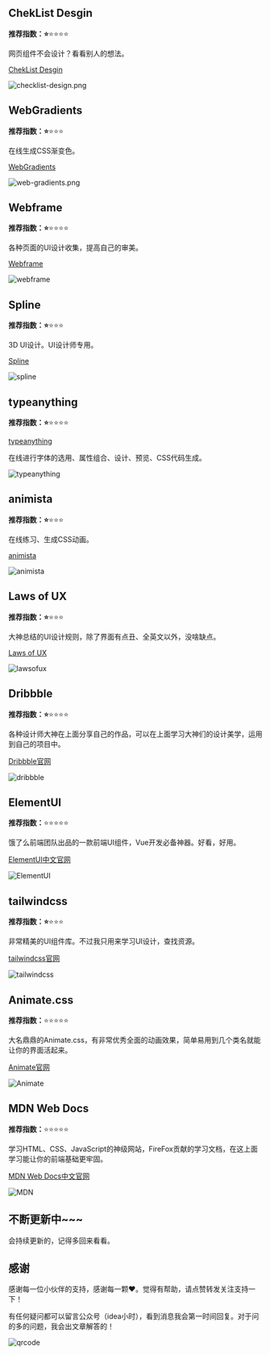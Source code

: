
## ChekList  Desgin

**推荐指数：⭐️**⭐️⭐️⭐️⭐️

网页组件不会设计？看看别人的想法。

[ChekList  Desgin](https://www.checklist.design/)

![checklist-design.png](https://cdn.jsdelivr.net/gh/CoderSJX/nullpointer-images/images/checklist-design.png)

## WebGradients

**推荐指数：⭐️**⭐️⭐️⭐️

在线生成CSS渐变色。

[WebGradients](https://webgradients.com/)

![web-gradients.png](https://cdn.jsdelivr.net/gh/CoderSJX/nullpointer-images/images/web-gradients.png)

## Webframe

**推荐指数：⭐️**⭐️⭐️⭐️⭐️

各种页面的UI设计收集，提高自己的审美。

[Webframe](https://webframe.xyz/)

![webframe](https://cdn.jsdelivr.net/gh/CoderSJX/nullpointer-images/images/web-frame-xyz.png)



## Spline

**推荐指数：⭐️**⭐️⭐️⭐️

3D UI设计。UI设计师专用。

[Spline](https://spline.design/)

![spline](https://cdn.jsdelivr.net/gh/CoderSJX/nullpointer-images/images/spline.png)



## typeanything

**推荐指数：⭐️**⭐️⭐️⭐️⭐️

[typeanything](https://app.typeanything.io/)

在线进行字体的选用、属性组合、设计、预览、CSS代码生成。

![typeanything](https://cdn.jsdelivr.net/gh/CoderSJX/nullpointer-images/images/type-anything.png)

## animista

**推荐指数：⭐️**⭐️⭐️⭐️

在线练习、生成CSS动画。

[animista](https://animista.net/)

![animista](https://cdn.jsdelivr.net/gh/CoderSJX/nullpointer-images/images/animista.png)



## Laws of UX

**推荐指数：⭐️**⭐️⭐️⭐️

大神总结的UI设计规则，除了界面有点丑、全英文以外，没啥缺点。

[Laws of UX](https://lawsofux.com/)

![lawsofux](https://cdn.jsdelivr.net/gh/CoderSJX/nullpointer-images/images/lawsofux.png)






## Dribbble

**推荐指数：⭐️**⭐️⭐️⭐️⭐️

各种设计师大神在上面分享自己的作品，可以在上面学习大神们的设计美学，运用到自己的项目中。

[Dribbble官网](https://dribbble.com/)

![dribbble](https://cdn.jsdelivr.net/gh/CoderSJX/nullpointer-images/images/dribbble.png)



## ElementUI

**推荐指数：**⭐️⭐️⭐️⭐️⭐️

饿了么前端团队出品的一款前端UI组件，Vue开发必备神器。好看，好用。

[ElementUI中文官网](https://element.eleme.cn/#/zh-CN)

![ElementUI](https://cdn.jsdelivr.net/gh/CoderSJX/nullpointer-images/images/ElementUI.png)



## tailwindcss

**推荐指数：⭐️**⭐️⭐️⭐️

非常精美的UI组件库。不过我只用来学习UI设计，查找资源。

[tailwindcss官网](https://www.tailwindcss.cn/resources)

![tailwindcss](https://cdn.jsdelivr.net/gh/CoderSJX/nullpointer-images/images/tailwindcss.png)



## Animate.css

**推荐指数：**⭐️⭐️⭐️⭐️⭐️

大名鼎鼎的Animate.css，有非常优秀全面的动画效果，简单易用到几个类名就能让你的界面活起来。

[Animate官网](https://animate.style/)

![Animate](https://cdn.jsdelivr.net/gh/CoderSJX/nullpointer-images/images/Animate.png)



## MDN Web Docs

**推荐指数：**⭐️⭐️⭐️⭐️⭐️

学习HTML、CSS、JavaScript的神级网站，FireFox贡献的学习文档，在这上面学习能让你的前端基础更牢固。

[MDN Web Docs中文官网](https://developer.mozilla.org/zh-CN/docs/Web)

![MDN](https://cdn.jsdelivr.net/gh/CoderSJX/nullpointer-images/images/MDN-Web-Docs.png)






## 不断更新中~~~

会持续更新的，记得多回来看看。



## 感谢

感谢每一位小伙伴的支持，感谢每一颗❤️。觉得有帮助，请点赞转发关注支持一下！

有任何疑问都可以留言公众号（idea小时），看到消息我会第一时间回复。对于问的多的问题，我会出文章解答的！

![qrcode](https://cdn.jsdelivr.net/gh/CoderSJX/nullpointer-images/images/qrcode.png)



